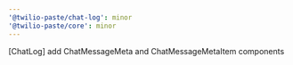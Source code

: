 ```yaml
---
'@twilio-paste/chat-log': minor
'@twilio-paste/core': minor
---
```


[ChatLog] add ChatMessageMeta and ChatMessageMetaItem components
